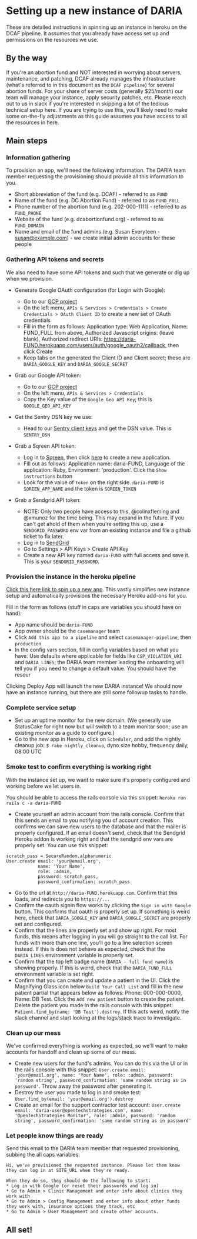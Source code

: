 # Setting up a new instance of DARIA

These are detailed instructions in spinning up an instance in heroku on the DCAF pipeline. It assumes that you already have access set up and permissions on the resources we use.

## By the way

If you're an abortion fund and NOT interested in worrying about servers, maintenance, and patching, DCAF already manages the infrastructure (what's referred to in this document as the `DCAF pipeline`) for several abortion funds. For your share of server costs (generally $25/month) our team will manage your instance, apply security patches, etc. Please reach out to us in slack if you're interested in skipping a lot of the tedious technical setup here. If you are trying to use this, you'll likely need to make some on-the-fly adjustments as this guide assumes you have access to all the resources in here.

## Main steps

### Information gathering

To provision an app, we'll need the following information. The DARIA team member requesting the provisioning should provide all this information to you.

* Short abbreviation of the fund (e.g. DCAF) - referred to as `FUND`
* Name of the fund (e.g. DC Abortion Fund) - referred to as `FUND_FULL`
* Phone number of the abortion fund (e.g. 202-000-1111) - referred to as `FUND_PHONE`
* Website of the fund (e.g. dcabortionfund.org) - referred to as `FUND_DOMAIN`
* Name and email of the fund admins (e.g. Susan Everyteen - susan@example.com) - we create initial admin accounts for these people

### Gathering API tokens and secrets

We also need to have some API tokens and such that we generate or dig up when we provision.

* Generate Google OAuth configuration (for Login with Google):
  * Go to our [GCP project](https://console.cloud.google.com/home/dashboard?project=dcaf-single-sign-on-production)
  * On the left menu, `APIs & Services > Credentials > Create Credentials > OAuth Client ID` to create a new set of OAuth credentials
  * Fill in the form as follows: Application type: Web Application, Name: FUND_FULL from above, Authorized Javascript origins: (leave blank), Authorized redirect URIs: https://daria-FUND.herokuapp.com/users/auth/google_oauth2/callback, then click Create
  * Keep tabs on the generated the Client ID and Client secret; these are `DARIA_GOOGLE_KEY` and `DARIA_GOOGLE_SECRET`

* Grab our Google API token:
  * Go to our [GCP project](https://console.cloud.google.com/home/dashboard?project=dcaf-single-sign-on-production)
  * On the left menu, `APIs & Services > Credentials`
  * Copy the Key value of the `Google Geo API Key`; this is `GOOGLE_GEO_API_KEY`

* Get the Sentry DSN key we use:
  * Head to our [Sentry client keys](https://sentry.io/settings/dcaf-engineering/projects/daria/keys) and get the DSN value. This is `SENTRY_DSN`

* Grab a Sqreen API token:
  * Log in to [Sqreen](https://www.sqreen.io/), then click [here](https://my.sqreen.com/new-application) to create a new application.
  * Fill out as follows: Application name: daria-FUND, Language of the application: Ruby, Environment: 'production'. Click the `Show instructions` button
  * Look for the value of `token` on the right side. `daria-FUND` is `SQREEN_APP_NAME` and the token is `SQREEN_TOKEN`

* Grab a Sendgrid API token:
  * NOTE: Only two people have access to this, @colinxfleming and @xmunoz for the time being. This may expand in the future. If you can't get ahold of them when you're setting this up, use a `SENDGRID_PASSWORD` env var from an existing instance and file a github ticket to fix later.
  * Log in to [SendGrid](https://www.sendgrid.com/)
  * Go to Settings > API Keys > Create API Key
  * Create a new API key named `daria-FUND` with full access and save it. This is your `SENDGRID_PASSWORD`.

### Provision the instance in the heroku pipeline

[Click this here link to spin up a new app](https://heroku.com/deploy?template=https://github.com/DCAFEngineering/dcaf_case_management). This vastly simplifies new instance setup and automatically provisions the necessary Heroku add-ons for you.

Fill in the form as follows (stuff in caps are variables you should have on hand):

* App name should be `daria-FUND`
* App owner should be the `casemanager` team
* Click `Add this app to a pipeline` and select `casemanager-pipeline`, then `production`
* In the config vars section, fill in config variables based on what you have. Use defaults where applicable for fields like `CSP_VIOLATION_URI` and `DARIA_LINES`; the DARIA team member leading the onboarding will tell you if you need to change a default value. You should have the resour

Clicking Deploy App will launch the new DARIA instance! We should now have an instance running, but there are still some followup tasks to handle.

### Complete service setup

* Set up an uptime monitor for the new domain. (We generally use StatusCake for right now but will switch to a team monitor soon; use an existing monitor as a guide to configure.)
* Go to the new app in Heroku, click on `Scheduler`, and add the nightly cleanup job: `$ rake nightly_cleanup`, dyno size hobby, frequency daily, 08:00 UTC

### Smoke test to confirm everything is working right 

With the instance set up, we want to make sure it's properly configured and working before we let users in.

You should be able to access the rails console via this snippet: `heroku run rails c -a daria-FUND`

* Create yourself an admin account from the rails console. Confirm that this sends an email to you notifying you of account creation. This confirms we can save new users to the database and that the mailer is properly configured. If an email doesn't send, check that the Sendgrid Heroku addon is working right and that the sendgrid env vars are properly set. You can use this snippet:
```
scratch_pass = SecureRandom.alphanumeric
User.create email: 'your@email.org',
            name: 'Your Name',
            role: :admin,
            password: scratch_pass,
            password_confirmation: scratch_pass
```
* Go to the url at `http://daria-FUND.herokuapp.com`. Confirm that this loads, and redirects you to `https://...`
* Confirm the oauth signin flow works by clicking the `Sign in with Google` button. This confirms that oauth is properly set up. If something is weird here, check that `DARIA_GOOGLE_KEY` and `DARIA_GOOGLE_SECRET` are properly set and configured.
* Confirm that the lines are properly set and show up right. For most funds, this means after logging in you will go straight to the call list. For funds with more than one line, you'll go to a line selection screen instead. If this is does not behave as expected, check that the `DARIA_LINES` environment variable is properly set.
* Confirm that the top left badge name (`DARIA - full fund name`) is showing properly. If this is weird, check that the `DARIA_FUND_FULL` environment variable is set right.
* Confirm that you can create and update a patient in the UI. Click the Magnifying Glass icon below `Build Your Call List` and fill in the new patient partial that appears below as follows: Phone: 000-000-0000, Name: DB Test. Click the `Add new patient` button to create the patient. Delete the patient you made in the rails console with this snippet: `Patient.find_by(name: 'DB Test').destroy`. If this acts weird, notify the slack channel and start looking at the logs/stack trace to investigate.

### Clean up our mess

We've confirmed everything is working as expected, so we'll want to make accounts for handoff and clean up some of our mess.

* Create new users for the fund's admins. You can do this via the UI or in the rails console with this snippet: `User.create email: 'your@email.org', name: 'Your Name', role: :admin, password: 'random string', password_confirmation: 'same random string as in password'`. Throw away the password after generating it.
* Destroy the user you made to log in and smoke test: `User.find_by(email: 'your@email.org').destroy`
* Create an email for the support contractor test account: `User.create email: 'daria-user@opentechstrategies.com', name: 'OpenTechStrategies Monitor', role: :admin, password: 'random string', password_confirmation: 'same random string as in password'`

### Let people know things are ready

Send this email to the DARIA team member that requested provisioning, subbing the all caps variables:

```
Hi, we've provisioned the requested instance. Please let them know they can log in at SITE_URL when they're ready.

When they do so, they should do the following to start:
* Log in with Google (or reset their passwords and log in)
* Go to Admin > Clinic Management and enter info about clinics they work with
* Go to Admin > Config Management and enter info about other funds they work with, insurance options they track, etc
* Go to Admin > User Management and create other accounts.
```

## All set!
